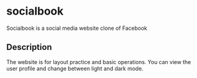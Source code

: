 # socialbook
Socialbook is a social media website clone of Facebook

## Description
The website is for layout practice and basic operations. 
You can view the user profile and change between light and dark mode.
